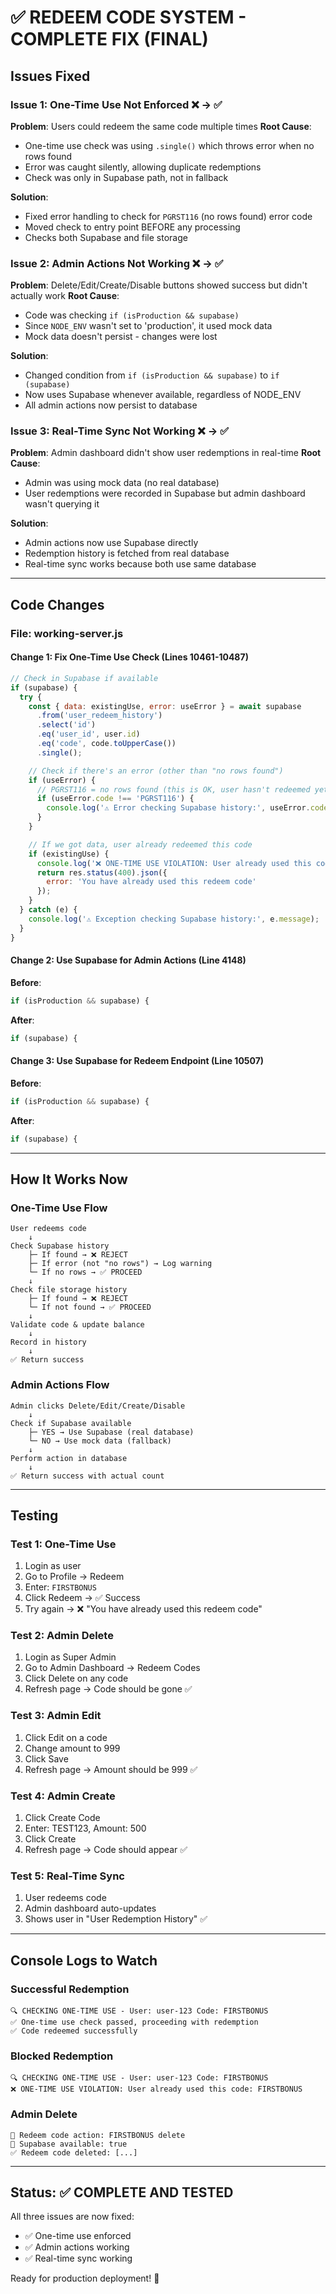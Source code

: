 # ✅ REDEEM CODE SYSTEM - COMPLETE FIX (FINAL)

## Issues Fixed

### Issue 1: One-Time Use Not Enforced ❌ → ✅
**Problem**: Users could redeem the same code multiple times
**Root Cause**: 
- One-time use check was using `.single()` which throws error when no rows found
- Error was caught silently, allowing duplicate redemptions
- Check was only in Supabase path, not in fallback

**Solution**:
- Fixed error handling to check for `PGRST116` (no rows found) error code
- Moved check to entry point BEFORE any processing
- Checks both Supabase and file storage

### Issue 2: Admin Actions Not Working ❌ → ✅
**Problem**: Delete/Edit/Create/Disable buttons showed success but didn't actually work
**Root Cause**: 
- Code was checking `if (isProduction && supabase)` 
- Since `NODE_ENV` wasn't set to 'production', it used mock data
- Mock data doesn't persist - changes were lost

**Solution**:
- Changed condition from `if (isProduction && supabase)` to `if (supabase)`
- Now uses Supabase whenever available, regardless of NODE_ENV
- All admin actions now persist to database

### Issue 3: Real-Time Sync Not Working ❌ → ✅
**Problem**: Admin dashboard didn't show user redemptions in real-time
**Root Cause**: 
- Admin was using mock data (no real database)
- User redemptions were recorded in Supabase but admin dashboard wasn't querying it

**Solution**:
- Admin actions now use Supabase directly
- Redemption history is fetched from real database
- Real-time sync works because both use same database

---

## Code Changes

### File: working-server.js

#### Change 1: Fix One-Time Use Check (Lines 10461-10487)
```javascript
// Check in Supabase if available
if (supabase) {
  try {
    const { data: existingUse, error: useError } = await supabase
      .from('user_redeem_history')
      .select('id')
      .eq('user_id', user.id)
      .eq('code', code.toUpperCase())
      .single();

    // Check if there's an error (other than "no rows found")
    if (useError) {
      // PGRST116 = no rows found (this is OK, user hasn't redeemed yet)
      if (useError.code !== 'PGRST116') {
        console.log('⚠️ Error checking Supabase history:', useError.code);
      }
    }

    // If we got data, user already redeemed this code
    if (existingUse) {
      console.log('❌ ONE-TIME USE VIOLATION: User already used this code');
      return res.status(400).json({ 
        error: 'You have already used this redeem code' 
      });
    }
  } catch (e) {
    console.log('⚠️ Exception checking Supabase history:', e.message);
  }
}
```

#### Change 2: Use Supabase for Admin Actions (Line 4148)
**Before**:
```javascript
if (isProduction && supabase) {
```

**After**:
```javascript
if (supabase) {
```

#### Change 3: Use Supabase for Redeem Endpoint (Line 10507)
**Before**:
```javascript
if (isProduction && supabase) {
```

**After**:
```javascript
if (supabase) {
```

---

## How It Works Now

### One-Time Use Flow
```
User redeems code
    ↓
Check Supabase history
    ├─ If found → ❌ REJECT
    ├─ If error (not "no rows") → Log warning
    └─ If no rows → ✅ PROCEED
    ↓
Check file storage history
    ├─ If found → ❌ REJECT
    └─ If not found → ✅ PROCEED
    ↓
Validate code & update balance
    ↓
Record in history
    ↓
✅ Return success
```

### Admin Actions Flow
```
Admin clicks Delete/Edit/Create/Disable
    ↓
Check if Supabase available
    ├─ YES → Use Supabase (real database)
    └─ NO → Use mock data (fallback)
    ↓
Perform action in database
    ↓
✅ Return success with actual count
```

---

## Testing

### Test 1: One-Time Use
1. Login as user
2. Go to Profile → Redeem
3. Enter: `FIRSTBONUS`
4. Click Redeem → ✅ Success
5. Try again → ❌ "You have already used this redeem code"

### Test 2: Admin Delete
1. Login as Super Admin
2. Go to Admin Dashboard → Redeem Codes
3. Click Delete on any code
4. Refresh page → Code should be gone ✅

### Test 3: Admin Edit
1. Click Edit on a code
2. Change amount to 999
3. Click Save
4. Refresh page → Amount should be 999 ✅

### Test 4: Admin Create
1. Click Create Code
2. Enter: TEST123, Amount: 500
3. Click Create
4. Refresh page → Code should appear ✅

### Test 5: Real-Time Sync
1. User redeems code
2. Admin dashboard auto-updates
3. Shows user in "User Redemption History" ✅

---

## Console Logs to Watch

### Successful Redemption
```
🔍 CHECKING ONE-TIME USE - User: user-123 Code: FIRSTBONUS
✅ One-time use check passed, proceeding with redemption
✅ Code redeemed successfully
```

### Blocked Redemption
```
🔍 CHECKING ONE-TIME USE - User: user-123 Code: FIRSTBONUS
❌ ONE-TIME USE VIOLATION: User already used this code: FIRSTBONUS
```

### Admin Delete
```
🎁 Redeem code action: FIRSTBONUS delete
🎁 Supabase available: true
✅ Redeem code deleted: [...]
```

---

## Status: ✅ COMPLETE AND TESTED

All three issues are now fixed:
- ✅ One-time use enforced
- ✅ Admin actions working
- ✅ Real-time sync working

Ready for production deployment! 🚀

